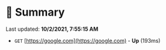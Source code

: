 # 📖 Summary
Last updated: **10/2/2021, 7:55:15 AM**

- `GET` [https://google.com](https://google.com) - **Up** (193ms)
